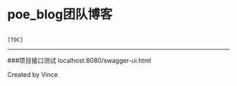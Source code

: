 
# poe_blog团队博客
                                                                                                                                                                                                                                                                                                                                                                                                                                                                                                                                                                                                                                                                                                                                                                                                                                                                                                                                                                                                                                                                                                                                                                                               [TOC]
---
###项目接口测试
localhost:8080/swagger-ui.html






Created by Vince

